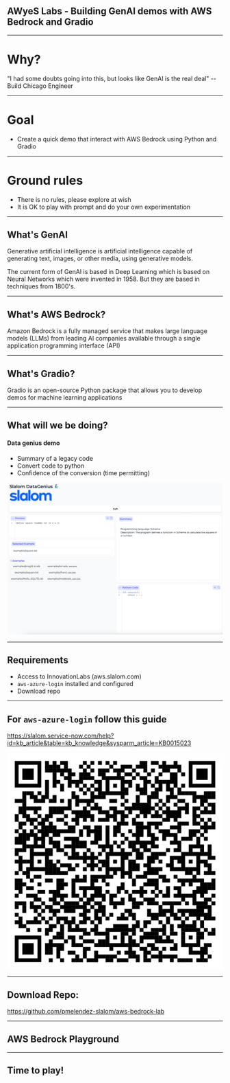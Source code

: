 
<!--
theme: custom
class: invert
size: 4:3
-->


<style>
  section {
    background-color: #000;
    background-image: url(img/build-logo.svg);
    background-size: 200px 100px;
    background-repeat: no-repeat;
    background-attachment: fixed;
    background-position: bottom left; 
}
</style>
<!-- -->

## AWyeS Labs - Building GenAI demos with AWS Bedrock and Gradio

---

# Why?

"I had some doubts going into this, but looks like GenAI is the real deal"
-- Build Chicago Engineer

---

# Goal

- Create a quick demo that interact with AWS Bedrock using Python and Gradio

---

# Ground rules

  - There is no rules, please explore at wish
  - It is OK to play with prompt and do your own experimentation

---

## What's GenAI

Generative artificial intelligence is artificial intelligence capable of generating text, images, or other media, using generative models.

The current form of GenAI is based in Deep Learning which is based on Neural Networks which were invented in 1958. But they are based in techniques from 1800's.

---

## What's AWS Bedrock?

Amazon Bedrock is a fully managed service that makes large language models (LLMs) from leading AI companies available through a single application programming interface (API)

---

## What's Gradio?

Gradio is an open-source Python package that allows you to develop demos for machine learning applications

---

## What will we be doing?

#### Data genius demo
- Summary of a legacy code
- Convert code to python
- Confidence of the conversion (time permitting)

![bg right width:450px](img/data-genius.png)

---

## Requirements

- Access to InnovationLabs (aws.slalom.com)
- `aws-azure-login` installed and configured
- Download repo

---

## For `aws-azure-login` follow this guide

https://slalom.service-now.com/help?id=kb_article&table=kb_knowledge&sysparm_article=KB0015023

![bg right width:450px](img/qr-login.png)

---

## Download Repo:
https://github.com/pmelendez-slalom/aws-bedrock-lab

---

## AWS Bedrock Playground

---

## Time to play!
